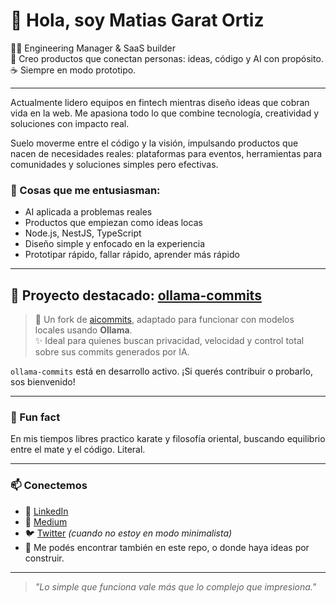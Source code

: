 # 👋 Hola, soy Matias Garat Ortiz

👨‍💻 Engineering Manager & SaaS builder  
🚀 Creo productos que conectan personas: ideas, código y AI con propósito.  
☕ Siempre en modo prototipo.

---

Actualmente lidero equipos en fintech mientras diseño ideas que cobran vida en la web. Me apasiona todo lo que combine tecnología, creatividad y soluciones con impacto real.

Suelo moverme entre el código y la visión, impulsando productos que nacen de necesidades reales: plataformas para eventos, herramientas para comunidades y soluciones simples pero efectivas.

### 🧠 Cosas que me entusiasman:
- AI aplicada a problemas reales
- Productos que empiezan como ideas locas
- Node.js, NestJS, TypeScript
- Diseño simple y enfocado en la experiencia
- Prototipar rápido, fallar rápido, aprender más rápido

---

## 🚀 Proyecto destacado: [ollama-commits](https://github.com/garatortiz/ollama-commits)

> 🔧 Un fork de [aicommits](https://github.com/Nutlope/aicommits), adaptado para funcionar con modelos locales usando **Ollama**.  
> ✨ Ideal para quienes buscan privacidad, velocidad y control total sobre sus commits generados por IA.

`ollama-commits` está en desarrollo activo. ¡Si querés contribuir o probarlo, sos bienvenido!

---

### 🥋 Fun fact

En mis tiempos libres practico karate y filosofía oriental, buscando equilibrio entre el mate y el código. Literal.

---

### 📫 Conectemos

- 💼 [LinkedIn](https://www.linkedin.com/in/garatortiz/)
- 🧠 [Medium](https://medium.com/@garatortiz)
- 🐦 [Twitter](https://twitter.com/garatortiz) _(cuando no estoy en modo minimalista)_
- 💌 Me podés encontrar también en este repo, o donde haya ideas por construir.

---

> *"Lo simple que funciona vale más que lo complejo que impresiona."*
